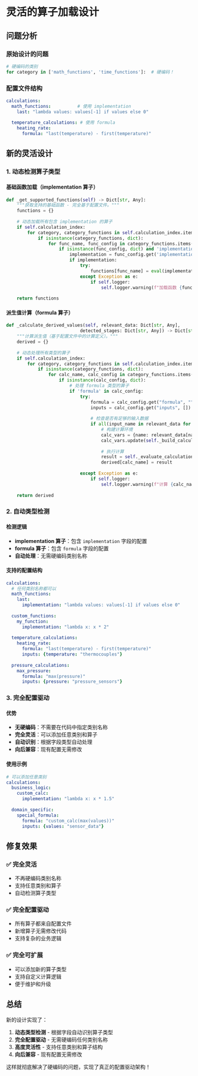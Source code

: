 # 灵活的算子加载设计

## 问题分析

### 原始设计的问题
```python
# 硬编码的类别
for category in ['math_functions', 'time_functions']:  # 硬编码！
```

### 配置文件结构
```yaml
calculations:
  math_functions:          # 使用 implementation
    last: "lambda values: values[-1] if values else 0"
  
  temperature_calculations: # 使用 formula
    heating_rate:
      formula: "last(temperature) - first(temperature)"
```

## 新的灵活设计

### 1. **动态检测算子类型**

#### 基础函数加载（implementation 算子）
```python
def _get_supported_functions(self) -> Dict[str, Any]:
    """获取支持的基础函数 - 完全基于配置文件。"""
    functions = {}
    
    # 动态加载所有包含 implementation 的算子
    if self.calculation_index:
        for category, category_functions in self.calculation_index.items():
            if isinstance(category_functions, dict):
                for func_name, func_config in category_functions.items():
                    if isinstance(func_config, dict) and 'implementation' in func_config:
                        implementation = func_config.get('implementation', '')
                        if implementation:
                            try:
                                functions[func_name] = eval(implementation)
                            except Exception as e:
                                if self.logger:
                                    self.logger.warning(f"加载函数 {func_name} 失败: {e}")
    
    return functions
```

#### 派生值计算（formula 算子）
```python
def _calculate_derived_values(self, relevant_data: Dict[str, Any], 
                            detected_stages: Dict[str, Any]) -> Dict[str, Any]:
    """计算派生值（基于配置文件中的计算定义）。"""
    derived = {}
    
    # 动态处理所有类型的算子
    if self.calculation_index:
        for category, category_functions in self.calculation_index.items():
            if isinstance(category_functions, dict):
                for calc_name, calc_config in category_functions.items():
                    if isinstance(calc_config, dict):
                        # 处理 formula 类型的算子
                        if 'formula' in calc_config:
                            try:
                                formula = calc_config.get("formula", "")
                                inputs = calc_config.get("inputs", [])
                                
                                # 检查是否有足够的输入数据
                                if all(input_name in relevant_data for input_name in inputs):
                                    # 构建计算环境
                                    calc_vars = {name: relevant_data[name] for name in inputs}
                                    calc_vars.update(self._build_calculation_environment(relevant_data))
                                    
                                    # 执行计算
                                    result = self._evaluate_calculation_formula(formula, calc_vars)
                                    derived[calc_name] = result
                                    
                            except Exception as e:
                                if self.logger:
                                    self.logger.warning(f"计算 {calc_name} 失败: {e}")
    
    return derived
```

### 2. **自动类型检测**

#### 检测逻辑
- **implementation 算子**：包含 `implementation` 字段的配置
- **formula 算子**：包含 `formula` 字段的配置
- **自动处理**：无需硬编码类别名称

#### 支持的配置结构
```yaml
calculations:
  # 任何类别名称都可以
  math_functions:
    last:
      implementation: "lambda values: values[-1] if values else 0"
  
  custom_functions:
    my_function:
      implementation: "lambda x: x * 2"
  
  temperature_calculations:
    heating_rate:
      formula: "last(temperature) - first(temperature)"
      inputs: {temperature: "thermocouples"}
  
  pressure_calculations:
    max_pressure:
      formula: "max(pressure)"
      inputs: {pressure: "pressure_sensors"}
```

### 3. **完全配置驱动**

#### 优势
- **无硬编码**：不需要在代码中指定类别名称
- **完全灵活**：可以添加任意类别和算子
- **自动识别**：根据字段类型自动处理
- **向后兼容**：现有配置无需修改

#### 使用示例
```yaml
# 可以添加任意类别
calculations:
  business_logic:
    custom_calc:
      implementation: "lambda x: x * 1.5"
  
  domain_specific:
    special_formula:
      formula: "custom_calc(max(values))"
      inputs: {values: "sensor_data"}
```

## 修复效果

### ✅ **完全灵活**
- 不再硬编码类别名称
- 支持任意类别和算子
- 自动检测算子类型

### ✅ **完全配置驱动**
- 所有算子都来自配置文件
- 新增算子无需修改代码
- 支持复杂的业务逻辑

### ✅ **完全可扩展**
- 可以添加新的算子类型
- 支持自定义计算逻辑
- 便于维护和升级

## 总结

新的设计实现了：

1. **动态类型检测** - 根据字段自动识别算子类型
2. **完全配置驱动** - 无需硬编码任何类别名称
3. **高度灵活性** - 支持任意类别和算子结构
4. **向后兼容** - 现有配置无需修改

这样就彻底解决了硬编码的问题，实现了真正的配置驱动架构！
